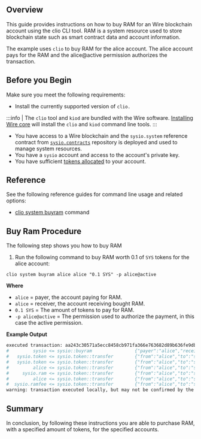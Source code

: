 
## Overview

This guide provides instructions on how to buy RAM for an Wire blockchain account using the clio CLI tool. RAM is a system resource used to store blockchain state such as smart contract data and account information.

The example uses `clio` to buy RAM for the alice account. The alice account pays for the RAM and the alice@active permission authorizes the transaction.  

## Before you Begin

Make sure you meet the following requirements:

* Install the currently supported version of `clio.`

:::info
| The `clio` tool and `kiod` are bundled with the Wire software. [Installing Wire core](/docs/getting-started/install-dependencies.md) will install the `clio` and `kiod` command line tools.
:::

* You have access to a Wire blockchain and the `sysio.system` reference contract from [`sysio.contracts`](https://example.com) repository is deployed and used to manage system resources.
* You have a `sysio` account and access to the account's private key.
* You have sufficient [tokens allocated](./how-to-transfer-an-sysio-token.md) to your account.

## Reference

See the following reference guides for command line usage and related options:

* [clio system buyram](../../usage/how-to-guides/how-to-buy-ram.md) command

## Buy Ram Procedure

The following step shows you how to buy RAM

1. Run the following command to buy RAM worth 0.1 of `SYS` tokens for the alice account:

```shell
clio system buyram alice alice "0.1 SYS" -p alice@active
```

**Where**

* `alice` = payer, the account paying for RAM.
* `alice` = receiver, the account receiving bought RAM.
* `0.1 SYS` = The amount of tokens to pay for RAM.
* `-p alice@active` = The permission used to authorize the payment, in this case the active permission.  

**Example Output**

```sh
executed transaction: aa243c30571a5ecc8458cb971fa366e763682d89b636fe9dbe7d28327d1cc4e9  128 bytes  283 us
#         sysio <= sysio::buyram                {"payer":"alice","receiver":"alice","quant":"0.1000 SYS"}
#   sysio.token <= sysio.token::transfer        {"from":"alice","to":"sysio.ram","quantity":"0.0995 SYS","memo":"buy ram"}
#   sysio.token <= sysio.token::transfer        {"from":"alice","to":"sysio.ramfee","quantity":"0.0005 SYS","memo":"ram fee"}
#         alice <= sysio.token::transfer        {"from":"alice","to":"sysio.ram","quantity":"0.0995 SYS","memo":"buy ram"}
#     sysio.ram <= sysio.token::transfer        {"from":"alice","to":"sysio.ram","quantity":"0.0995 SYS","memo":"buy ram"}
#         alice <= sysio.token::transfer        {"from":"alice","to":"sysio.ramfee","quantity":"0.0005 SYS","memo":"ram fee"}
#  sysio.ramfee <= sysio.token::transfer        {"from":"alice","to":"sysio.ramfee","quantity":"0.0005 SYS","memo":"ram fee"}
warning: transaction executed locally, but may not be confirmed by the network yet         ]
```

## Summary

In conclusion, by following these instructions you are able to purchase RAM, with a specified amount of tokens, for the specified accounts.
